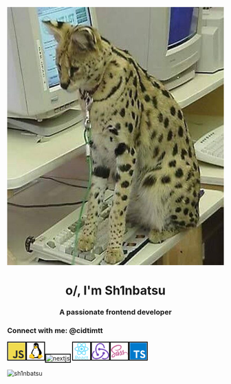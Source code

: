 <div style="margin: auto">
<img src="https://github.com/Sh1nbatsu/Sh1nbatsu/blob/main/public/pfp.jpg" alt="pfp" height="600px" width="600px">
</div>
<h1 align="center">o/, I'm Sh1nbatsu</h1>
<h3 align="center">A passionate frontend developer</h3>

<h3 align="left">Connect with me: @cidtimtt</h3>
<p align="left">
</p>

<p align="left"><img src="https://raw.githubusercontent.com/devicons/devicon/master/icons/javascript/javascript-original.svg" alt="javascript" width="40" height="40" border="2px solid transparent"/><span border="2px solid transparent" width="4px" height="4px"></span><img src="https://raw.githubusercontent.com/devicons/devicon/master/icons/linux/linux-original.svg" alt="linux" width="40" height="40" border="2px solid transparent"/><img src="https://cdn.worldvectorlogo.com/logos/nextjs-2.svg" alt="nextjs" width="40" height="40"border="2px solid transparent"/> <img src="https://raw.githubusercontent.com/devicons/devicon/master/icons/react/react-original-wordmark.svg" alt="react" width="40" height="40" border="2px solid transparent"/><img src="https://raw.githubusercontent.com/devicons/devicon/master/icons/redux/redux-original.svg" alt="redux" width="40" height="40" border="2px solid transparent"/><img src="https://raw.githubusercontent.com/devicons/devicon/master/icons/sass/sass-original.svg" alt="sass" width="40" height="40"border="2px solid transparent"/><img src="https://raw.githubusercontent.com/devicons/devicon/master/icons/typescript/typescript-original.svg" alt="typescript" width="40" height="40" border="2px solid transparent"/> </p>

<p><img align="center" src="https://github-readme-stats.vercel.app/api/top-langs?username=sh1nbatsu&show_icons=true&locale=en&layout=compact&theme=dark" alt="sh1nbatsu" /></p>
